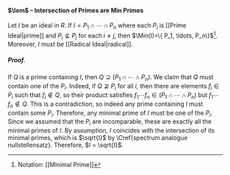 #### $\lem$ – Intersection of Primes are Min Primes
Let $I$ be an ideal in $R$. If $I = P_1 \cap \cdots \cap P_n$ where each $P_i$ is [[Prime Ideal|prime]] and $P_i \not\subseteq P_j$ for each $i \neq j$, then $\Min(I)=\{ P_1, \ldots, P_n\}$[^1]. Moreover, $I$ must be [[Radical Ideal|radical]].

##### *Proof.*
If $Q$ is a prime containing $I$, then $Q \supseteq (P_1 \cap \cdots \cap P_n)$. We claim that $Q$ must contain one of the $P_i$. Indeed, if $Q \not\supseteq P_i$ for all $i$, then there are elements $f_i \in P_i$ such that $f_i \notin Q$, so their product satisfies $f_1 \cdots f_n \in (P_1 \cap \cdots \cap P_n)$ but $f_1 \cdots f_n \notin Q$. This is a contradiction, so indeed any prime containing $I$ must contain some $P_i$. Therefore, any minimal prime of $I$ must be one of the $P_i$. Since we assumed that the $P_i$ are incomparable, these are exactly all the minimal primes of $I$.
By assumption, $I$ coincides with the intersection of its minimal primes, which is $\sqrt{I}$ by \Cref{spectrum analogue nullstellensatz}. Therefore, $I = \sqrt{I}$.

[^1]: Notation: [[Minimal Prime]]